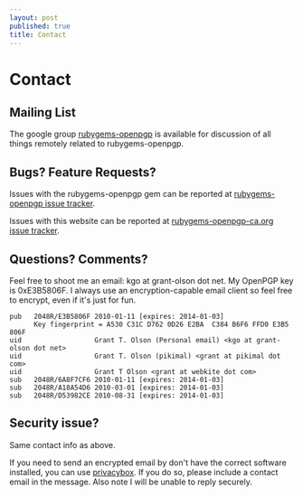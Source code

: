 ```yaml
---
layout: post
published: true
title: Contact
---
```


Contact
=======

Mailing List
------------

The google group
[rubygems-openpgp](https://groups.google.com/forum/#!forum/rubygems-openpgp)
is available for discussion of all things remotely related to
rubygems-openpgp.

Bugs? Feature Requests?
-----------------------

Issues with the rubygems-openpgp gem can be reported at
[rubygems-openpgp issue
tracker](http://github.com/grant-olson/rubygems-openpgp/issues).

Issues with this website can be reported at [rubygems-openpgp-ca.org
issue
tracker](http://github.com/grant-olson/rubygems-openpgp-ca.org/issues).

Questions?  Comments?
---------------------

Feel free to shoot me an email: kgo at grant-olson dot net.  My
OpenPGP key is 0xE3B5806F.  I always use an encryption-capable email
client so feel free to encrypt, even if it's just for fun.

    pub   2048R/E3B5806F 2010-01-11 [expires: 2014-01-03]
          Key fingerprint = A530 C31C D762 0D26 E2BA  C384 B6F6 FFD0 E3B5 806F
    uid                  Grant T. Olson (Personal email) <kgo at grant-olson dot net>
    uid                  Grant T. Olson (pikimal) <grant at pikimal dot com>
    uid                  Grant T Olson <grant at webkite dot com>
    sub   2048R/6A8F7CF6 2010-01-11 [expires: 2014-01-03]
    sub   2048R/A18A54D6 2010-03-01 [expires: 2014-01-03]
    sub   2048R/D53982CE 2010-08-31 [expires: 2014-01-03]

Security issue?
---------------

Same contact info as above.

If you need to send an encrypted email by don't have the correct
software installed, you can use
[privacybox](https://privacybox.de/grant.msg). If you do so, please
include a contact email in the message. Also note I will be unable to
reply securely.

